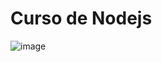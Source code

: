 # Curso de Nodejs
![image](https://github.com/user-attachments/assets/9abb239c-7016-4e6d-bfda-4789c8ab252f)
